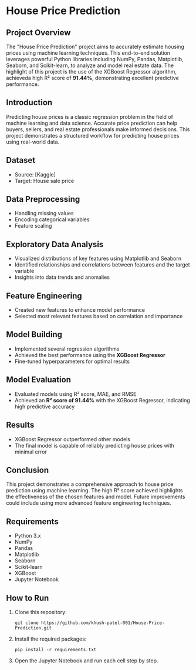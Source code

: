# House Price Prediction

## Project Overview

The "House Price Prediction" project aims to accurately estimate housing prices using machine learning techniques. This end-to-end solution leverages powerful Python libraries including NumPy, Pandas, Matplotlib, Seaborn, and Scikit-learn, to analyze and model real estate data. The highlight of this project is the use of the XGBoost Regressor algorithm, achieveda high R² score of **91.44%**, demonstrating excellent predictive performance.

## Introduction

Predicting house prices is a classic regression problem in the field of machine learning and data science. Accurate price prediction can help buyers, sellers, and real estate professionals make informed decisions. This project demonstrates a structured workflow for predicting house prices using real-world data.

## Dataset

- Source: [Kaggle]
- Target: House sale price

## Data Preprocessing

- Handling missing values
- Encoding categorical variables
- Feature scaling

## Exploratory Data Analysis

- Visualized distributions of key features using Matplotlib and Seaborn
- Identified relationships and correlations between features and the target variable
- Insights into data trends and anomalies

## Feature Engineering

- Created new features to enhance model performance
- Selected most relevant features based on correlation and importance

## Model Building

- Implemented several regression algorithms
- Achieved the best performance using the **XGBoost Regressor**
- Fine-tuned hyperparameters for optimal results

## Model Evaluation

- Evaluated models using R² score, MAE, and RMSE
- Achieved an **R² score of 91.44%** with the XGBoost Regressor, indicating high predictive accuracy

## Results

- XGBoost Regressor outperformed other models
- The final model is capable of reliably predicting house prices with minimal error

## Conclusion

This project demonstrates a comprehensive approach to house price prediction using machine learning. The high R² score achieved highlights the effectiveness of the chosen features and model. Future improvements could include using more advanced feature engineering techniques.

## Requirements

- Python 3.x
- NumPy
- Pandas
- Matplotlib
- Seaborn
- Scikit-learn
- XGBoost
- Jupyter Notebook

## How to Run

1. Clone this repository:
   ```
   git clone https://github.com/khush-patel-001/House-Price-Prediction.git
   ```
2. Install the required packages:
   ```
   pip install -r requirements.txt
   ```
3. Open the Jupyter Notebook and run each cell step by step.
